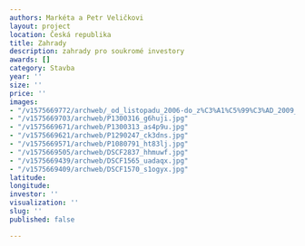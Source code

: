 ```yaml
---
authors: Markéta a Petr Veličkovi
layout: project
location: Česká republika
title: Zahrady
description: zahrady pro soukromé investory
awards: []
category: Stavba
year: ''
size: ''
price: ''
images:
- "/v1575669772/archweb/_od_listopadu_2006-do_z%C3%A1%C5%99%C3%AD_2009_32_lq22o1.jpg"
- "/v1575669703/archweb/P1300316_g6huji.jpg"
- "/v1575669671/archweb/P1300313_as4p9u.jpg"
- "/v1575669621/archweb/P1290247_ck3dns.jpg"
- "/v1575669571/archweb/P1080791_ht83lj.jpg"
- "/v1575669505/archweb/DSCF2837_hhmuwf.jpg"
- "/v1575669439/archweb/DSCF1565_uadaqx.jpg"
- "/v1575669409/archweb/DSCF1570_s1ogyx.jpg"
latitude: 
longitude: 
investor: ''
visualization: ''
slug: ''
published: false

---
```

